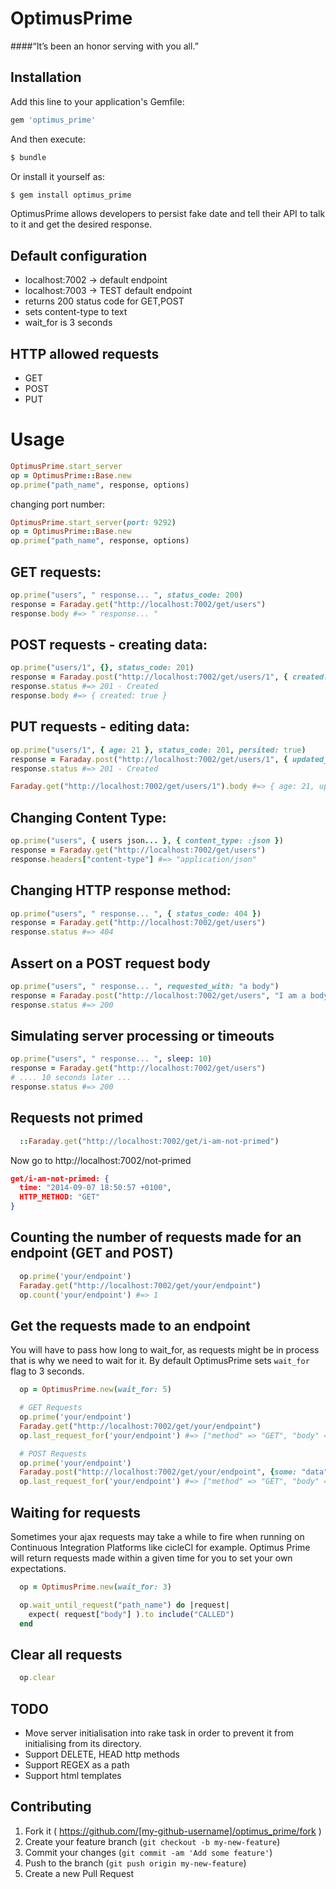# OptimusPrime
####“It’s been an honor serving with you all.”


## Installation

Add this line to your application's Gemfile:
```ruby
gem 'optimus_prime'
```

And then execute:
```bash
$ bundle
```
Or install it yourself as:
```bash
$ gem install optimus_prime
```

OptimusPrime allows developers to persist fake date and tell their API to talk
to it and get the desired response.

## Default configuration
  * localhost:7002 -> default endpoint
  * localhost:7003 -> TEST default endpoint
  * returns 200 status code for GET,POST
  * sets content-type to text
  * wait_for is 3 seconds

## HTTP allowed requests
 * GET
 * POST
 * PUT

# Usage
```ruby
OptimusPrime.start_server
op = OptimusPrime::Base.new
op.prime("path_name", response, options)
```

changing port number:
```ruby
OptimusPrime.start_server(port: 9292)
op = OptimusPrime::Base.new
op.prime("path_name", response, options)
```

## GET requests:
```ruby
op.prime("users", " response... ", status_code: 200)
response = Faraday.get("http://localhost:7002/get/users")
response.body #=> " response... "
```

## POST requests - creating data:
```ruby
op.prime("users/1", {}, status_code: 201)
response = Faraday.post("http://localhost:7002/get/users/1", { created: true }.to_json)
response.status #=> 201 - Created
response.body #=> { created: true }
```

## PUT requests - editing data:
```ruby
op.prime("users/1", { age: 21 }, status_code: 201, persited: true)
response = Faraday.post("http://localhost:7002/get/users/1", { updated_at: "2013" }.to_json)
response.status #=> 201 - Created

Faraday.get("http://localhost:7002/get/users/1").body #=> { age: 21, updated_at: true }
```

## Changing Content Type:
```ruby
op.prime("users", { users json... }, { content_type: :json })
response = Faraday.get("http://localhost:7002/get/users")
response.headers["content-type"] #=> "application/json"
```

## Changing HTTP response method:
```ruby
op.prime("users", " response... ", { status_code: 404 })
response = Faraday.get("http://localhost:7002/get/users")
response.status #=> 404
```

## Assert on a POST request body
```ruby
op.prime("users", " response... ", requested_with: "a body")
response = Faraday.post("http://localhost:7002/get/users", "I am a body")
response.status #=> 200
```

## Simulating server processing or timeouts
```ruby
op.prime("users", " response... ", sleep: 10)
response = Faraday.get("http://localhost:7002/get/users")
# .... 10 seconds later ...
response.status #=> 200
```

## Requests not primed
```ruby
  ::Faraday.get("http://localhost:7002/get/i-am-not-primed")

```
 Now go to http://localhost:7002/not-primed
```json
get/i-am-not-primed: {
  time: "2014-09-07 18:50:57 +0100",
  HTTP_METHOD: "GET"
}
```

## Counting the number of requests made for an endpoint (GET and POST)
```ruby
  op.prime('your/endpoint')
  Faraday.get("http://localhost:7002/get/your/endpoint")
  op.count('your/endpoint') #=> 1
```

## Get the requests made to an endpoint
You will have to pass how long to wait_for, as requests might be in process that is why we need to wait for it.
By default OptimusPrime sets <code>wait_for</code> flag to 3 seconds.
```ruby
  op = OptimusPrime.new(wait_for: 5)

  # GET Requests
  op.prime('your/endpoint')
  Faraday.get("http://localhost:7002/get/your/endpoint")
  op.last_request_for('your/endpoint') #=> ["method" => "GET", "body" => ""]

  # POST Requests
  op.prime('your/endpoint')
  Faraday.post("http://localhost:7002/get/your/endpoint", {some: "data"})
  op.last_request_for('your/endpoint') #=> ["method" => "GET", "body" => "some=data", "headers" => { "content_type": "", accept: [] } ]
```

## Waiting for requests
  Sometimes your ajax requests may take a while to fire when running on Continuous Integration Platforms like cicleCI for example.
  Optimus Prime will return requests made within a given time for you to set your own expectations.

```ruby
  op = OptimusPrime.new(wait_for: 3)

  op.wait_until_request("path_name") do |request|
    expect( request["body"] ).to include("CALLED")
  end
```

## Clear all requests
```ruby
  op.clear
```

## TODO
  * Move server initialisation into rake task in order to prevent it from initialising
from its directory.
  * Support DELETE, HEAD http methods
  * Support REGEX as a path
  * Support html templates


## Contributing

1. Fork it ( https://github.com/[my-github-username]/optimus_prime/fork )
2. Create your feature branch (`git checkout -b my-new-feature`)
3. Commit your changes (`git commit -am 'Add some feature'`)
4. Push to the branch (`git push origin my-new-feature`)
5. Create a new Pull Request
